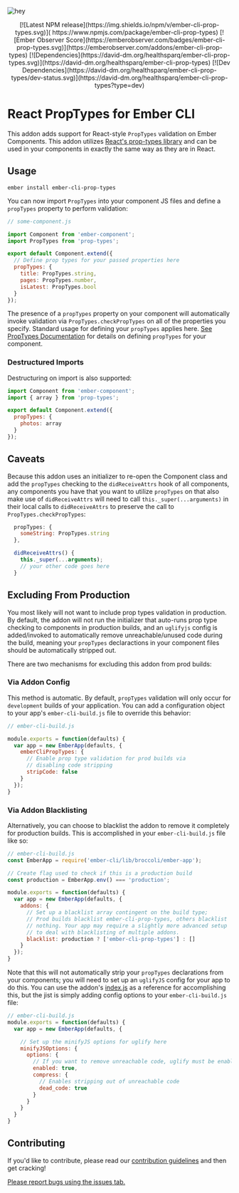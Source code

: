 ![hey](https://github.com/healthsparq/ember-cli-prop-types/raw/master/faux-go.png)

<p align="center">
[![Latest NPM release](https://img.shields.io/npm/v/ember-cli-prop-types.svg)](
https://www.npmjs.com/package/ember-cli-prop-types)
[![Ember Observer Score](https://emberobserver.com/badges/ember-cli-prop-types.svg)](https://emberobserver.com/addons/ember-cli-prop-types)
[![Dependencies](https://david-dm.org/healthsparq/ember-cli-prop-types.svg)](https://david-dm.org/healthsparq/ember-cli-prop-types)
[![Dev Dependencies](https://david-dm.org/healthsparq/ember-cli-prop-types/dev-status.svg)](https://david-dm.org/healthsparq/ember-cli-prop-types?type=dev)
</p>

# React PropTypes for Ember CLI

This addon adds support for React-style `PropTypes` validation on Ember Components. This addon utilizes [React's prop-types library](https://www.npmjs.com/package/prop-types) and can be used in your components in exactly the same way as they are in React.

## Usage

```
ember install ember-cli-prop-types
```

You can now import `PropTypes` into your component JS files and define a `propTypes` property to perform validation:

```javascript
// some-component.js

import Component from 'ember-component';
import PropTypes from 'prop-types';

export default Component.extend({
  // Define prop types for your passed properties here
  propTypes: {
    title: PropTypes.string,
    pages: PropTypes.number,
    isLatest: PropTypes.bool
  }
});
```

The presence of a `propTypes` property on your component will automatically invoke validation via `PropTypes.checkPropTypes` on all of the properties you specify. Standard usage for defining your `propTypes` applies here. [See PropTypes Documentation](https://www.npmjs.com/package/prop-types) for details on defining `propTypes` for your component.

### Destructured Imports

Destructuring on import is also supported:

```javascript
import Component from 'ember-component';
import { array } from 'prop-types';

export default Component.extend({
  propTypes: {
    photos: array
  }
});
```

## Caveats

Because this addon uses an initializer to re-open the Component class and add the `propTypes` checking to the `didReceiveAttrs` hook of all components, any components you have that you want to utilize `propTypes` on that also make use of `didReceiveAttrs` will need to call `this._super(...arguments)` in their local calls to `didReceiveAttrs` to preserve the call to `PropTypes.checkPropTypes`:

```javascript
  propTypes: {
    someString: PropTypes.string
  },

  didReceiveAttrs() {
    this._super(...arguments);
    // your other code goes here
  }
```

## Excluding From Production

You most likely will not want to include prop types validation in production. By default, the addon will not run the initializer that auto-runs prop type checking to components in production builds, and an `uglifyjs` config is added/invoked to automatically remove unreachable/unused code during the build, meaning your `propTypes` declaractions in your component files should be automatically stripped out.

There are two mechanisms for excluding this addon from prod builds:

### Via Addon Config

This method is automatic. By default, `propTypes` validation will only occur for `development` builds of your application. You can add a configuration object to your app's `ember-cli-build.js` file to override this behavior:

```javascript
// ember-cli-build.js

module.exports = function(defaults) {
  var app = new EmberApp(defaults, {
    emberCliPropTypes: {
      // Enable prop type validation for prod builds via
      // disabling code stripping
      stripCode: false
    }
  });
}
```

### Via Addon Blacklisting

Alternatively, you can choose to blacklist the addon to remove it completely for production builds. This is accomplished in your `ember-cli-build.js` file like so:

```javascript
// ember-cli-build.js
const EmberApp = require('ember-cli/lib/broccoli/ember-app');

// Create flag used to check if this is a production build
const production = EmberApp.env() === 'production';

module.exports = function(defaults) {
  var app = new EmberApp(defaults, {
    addons: {
      // Set up a blacklist array contingent on the build type;
      // Prod builds blacklist ember-cli-prop-types, others blacklist
      // nothing. Your app may require a slightly more advanced setup
      // to deal with blacklisting of multiple addons. 
      blacklist: production ? ['ember-cli-prop-types'] : []
    }
  });
}
```

Note that this will not automatically strip your `propTypes` declarations from your components; you will need to set up an `uglifyJS` config for your app to do this. You can use the addon's [index.js](./index.js) as a reference for accomplishing this, but the jist is simply adding config options to your `ember-cli-build.js` file:

```javascript
// ember-cli-build.js
module.exports = function(defaults) {
  var app = new EmberApp(defaults, {

    // Set up the minifyJS options for uglify here
    minifyJSOptions: {
      options: {
        // If you want to remove unreachable code, uglify must be enabled
        enabled: true,
        compress: {
          // Enables stripping out of unreachable code
          dead_code: true
        }
      }
    }
  }
}
```

## Contributing

If you'd like to contribute, please read our [contribution guidelines](./.github/CONTRIBUTING.md) and then get cracking!

[Please report bugs using the issues tab.](https://github.com/healthsparq/ember-cli-prop-types/issues)
